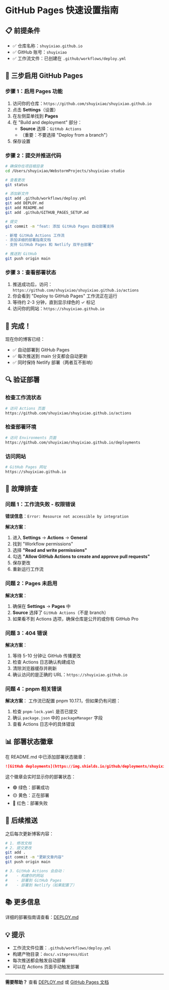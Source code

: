 # GitHub Pages 快速设置指南

## 📋 前提条件

- ✅ 仓库名称：`shuyixiao.github.io`
- ✅ GitHub 账号：`shuyixiao`
- ✅ 工作流文件：已创建在 `.github/workflows/deploy.yml`

## 🚀 三步启用 GitHub Pages

### 步骤 1：启用 Pages 功能

1. 访问你的仓库：`https://github.com/shuyixiao/shuyixiao.github.io`
2. 点击 **Settings**（设置）
3. 在左侧菜单找到 **Pages**
4. 在 "Build and deployment" 部分：
   - **Source** 选择：`GitHub Actions` 
   - （重要：不要选择 "Deploy from a branch"）
5. 保存设置

### 步骤 2：提交并推送代码

```bash
# 确保你在项目根目录
cd /Users/shuyixiao/WebstormProjects/shuyixiao-studio

# 查看更改
git status

# 添加新文件
git add .github/workflows/deploy.yml
git add DEPLOY.md
git add README.md
git add .github/GITHUB_PAGES_SETUP.md

# 提交
git commit -m "feat: 添加 GitHub Pages 自动部署支持

- 新增 GitHub Actions 工作流
- 添加详细的部署指南文档
- 支持 GitHub Pages 和 Netlify 双平台部署"

# 推送到 GitHub
git push origin main
```

### 步骤 3：查看部署状态

1. 推送成功后，访问：`https://github.com/shuyixiao/shuyixiao.github.io/actions`
2. 你会看到 "Deploy to GitHub Pages" 工作流正在运行
3. 等待约 2-3 分钟，直到显示绿色的 ✓ 标记
4. 访问你的网站：`https://shuyixiao.github.io`

## 🎉 完成！

现在你的博客已经：
- ✅ 自动部署到 GitHub Pages
- ✅ 每次推送到 main 分支都会自动更新
- ✅ 同时保持 Netlify 部署（两者互不影响）

## 🔍 验证部署

### 检查工作流状态

```bash
# 访问 Actions 页面
https://github.com/shuyixiao/shuyixiao.github.io/actions
```

### 检查部署环境

```bash
# 访问 Environments 页面
https://github.com/shuyixiao/shuyixiao.github.io/deployments
```

### 访问网站

```bash
# GitHub Pages 网址
https://shuyixiao.github.io
```

## 🔧 故障排查

### 问题 1：工作流失败 - 权限错误

**错误信息**：`Error: Resource not accessible by integration`

**解决方案**：
1. 进入 **Settings** → **Actions** → **General**
2. 找到 "Workflow permissions"
3. 选择 **"Read and write permissions"**
4. 勾选 **"Allow GitHub Actions to create and approve pull requests"**
5. 保存更改
6. 重新运行工作流

### 问题 2：Pages 未启用

**解决方案**：
1. 确保在 **Settings** → **Pages** 中
2. **Source** 选择了 `GitHub Actions`（不是 branch）
3. 如果看不到 Actions 选项，确保仓库是公开的或你有 GitHub Pro

### 问题 3：404 错误

**解决方案**：
1. 等待 5-10 分钟让 GitHub 传播更改
2. 检查 Actions 日志确认构建成功
3. 清除浏览器缓存并刷新
4. 确认访问的是正确的 URL：`https://shuyixiao.github.io`

### 问题 4：pnpm 相关错误

**解决方案**：
工作流已配置 pnpm 10.17.1，但如果仍有问题：
1. 检查 `pnpm-lock.yaml` 是否已提交
2. 确认 `package.json` 中的 `packageManager` 字段
3. 查看 Actions 日志中的具体错误

## 📊 部署状态徽章

在 README.md 中已添加部署状态徽章：

```markdown
![GitHub deployments](https://img.shields.io/github/deployments/shuyixiao/shuyixiao.github.io/github-pages?label=GitHub%20Pages)
```

这个徽章会实时显示你的部署状态：
- 🟢 绿色：部署成功
- 🟡 黄色：正在部署
- 🔴 红色：部署失败

## 🔄 后续推送

之后每次更新博客内容：

```bash
# 1. 修改文档
# 2. 提交更改
git add .
git commit -m "更新文章内容"
git push origin main

# 3. GitHub Actions 会自动：
#    - 构建你的网站
#    - 部署到 GitHub Pages
#    - 部署到 Netlify（如果配置了）
```

## 📚 更多信息

详细的部署指南请查看：[DEPLOY.md](../DEPLOY.md)

## 💡 提示

- 工作流文件位置：`.github/workflows/deploy.yml`
- 构建产物目录：`docs/.vitepress/dist`
- 每次推送都会触发自动部署
- 可以在 Actions 页面手动触发部署

---

**需要帮助？** 查看 [DEPLOY.md](../DEPLOY.md) 或 [GitHub Pages 文档](https://docs.github.com/pages)

